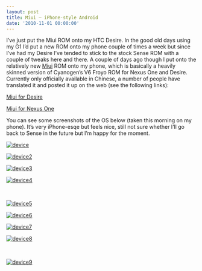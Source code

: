 ```yaml
---
layout: post
title: Miui – iPhone-style Android
date: '2010-11-01 00:00:00'
---
```


I&#8217;ve just put the Miui ROM onto my HTC Desire. In the good old days using my G1 I&#8217;d put a new ROM onto my phone couple of times a week but since I&#8217;ve had my Desire I&#8217;ve tended to stick to the stock Sense ROM with a couple of tweaks here and there. A couple of days ago though I put onto the relatively new [Miui][1] ROM onto my phone, which is basically a heavily skinned version of Cyanogen&#8217;s V6 Froyo ROM for Nexus One and Desire. Currently only officially available in Chinese, a number of people have translated it and posted it up on the web (see the following links):

<a href="http://forum.xda-developers.com/showthread.php?t=792123" target="_blank">Miui for Desire</a>

<a href="http://forum.xda-developers.com/showthread.php?t=789566" target="_blank">Miui for Nexus One</a>

You can see some screenshots of the OS below (taken this morning on my phone). It&#8217;s very iPhone-esqe but feels nice, still not sure whether I&#8217;ll go back to Sense in the future but I&#8217;m happy for the moment.

<!-- see gallery_shortcode() in wp-includes/media.php -->

<div id='gallery-2' class='gallery galleryid-177 gallery-columns-4 gallery-size-thumbnail'>
  <dl class='gallery-item'>
    <dt class='gallery-icon'>
      <a href='http://i2.wp.com/www.senab.co.uk/wp-content/uploads/2010/11/device1.jpg' title='device' rel="lightbox[177]"><img src="http://i0.wp.com/www.senab.co.uk/wp-content/uploads/2010/11/device1.jpg?resize=150%2C150" class="attachment-thumbnail" alt="device" data-recalc-dims="1" /></a>
    </dt>
  </dl>
  
  <dl class='gallery-item'>
    <dt class='gallery-icon'>
      <a href='http://i2.wp.com/www.senab.co.uk/wp-content/uploads/2010/11/device21.jpg' title='device2' rel="lightbox[177]"><img src="http://i1.wp.com/www.senab.co.uk/wp-content/uploads/2010/11/device21.jpg?resize=150%2C150" class="attachment-thumbnail" alt="device2" data-recalc-dims="1" /></a>
    </dt>
  </dl>
  
  <dl class='gallery-item'>
    <dt class='gallery-icon'>
      <a href='http://i0.wp.com/www.senab.co.uk/wp-content/uploads/2010/11/device31.jpg' title='device3' rel="lightbox[177]"><img src="http://i2.wp.com/www.senab.co.uk/wp-content/uploads/2010/11/device31.jpg?resize=150%2C150" class="attachment-thumbnail" alt="device3" data-recalc-dims="1" /></a>
    </dt>
  </dl>
  
  <dl class='gallery-item'>
    <dt class='gallery-icon'>
      <a href='http://i0.wp.com/www.senab.co.uk/wp-content/uploads/2010/11/device41.jpg' title='device4' rel="lightbox[177]"><img src="http://i1.wp.com/www.senab.co.uk/wp-content/uploads/2010/11/device41.jpg?resize=150%2C150" class="attachment-thumbnail" alt="device4" data-recalc-dims="1" /></a>
    </dt>
  </dl>
  
  <br style="clear: both" /><dl class='gallery-item'>
    <dt class='gallery-icon'>
      <a href='http://i2.wp.com/www.senab.co.uk/wp-content/uploads/2010/11/device51.jpg' title='device5' rel="lightbox[177]"><img src="http://i1.wp.com/www.senab.co.uk/wp-content/uploads/2010/11/device51.jpg?resize=150%2C150" class="attachment-thumbnail" alt="device5" data-recalc-dims="1" /></a>
    </dt>
  </dl>
  
  <dl class='gallery-item'>
    <dt class='gallery-icon'>
      <a href='http://i0.wp.com/www.senab.co.uk/wp-content/uploads/2010/11/device61.jpg' title='device6' rel="lightbox[177]"><img src="http://i0.wp.com/www.senab.co.uk/wp-content/uploads/2010/11/device61.jpg?resize=150%2C150" class="attachment-thumbnail" alt="device6" data-recalc-dims="1" /></a>
    </dt>
  </dl>
  
  <dl class='gallery-item'>
    <dt class='gallery-icon'>
      <a href='http://i0.wp.com/www.senab.co.uk/wp-content/uploads/2010/11/device72.jpg' title='device7' rel="lightbox[177]"><img src="http://i0.wp.com/www.senab.co.uk/wp-content/uploads/2010/11/device72.jpg?resize=150%2C150" class="attachment-thumbnail" alt="device7" data-recalc-dims="1" /></a>
    </dt>
  </dl>
  
  <dl class='gallery-item'>
    <dt class='gallery-icon'>
      <a href='http://i1.wp.com/www.senab.co.uk/wp-content/uploads/2010/11/device82.jpg' title='device8' rel="lightbox[177]"><img src="http://i0.wp.com/www.senab.co.uk/wp-content/uploads/2010/11/device82.jpg?resize=150%2C150" class="attachment-thumbnail" alt="device8" data-recalc-dims="1" /></a>
    </dt>
  </dl>
  
  <br style="clear: both" /><dl class='gallery-item'>
    <dt class='gallery-icon'>
      <a href='http://i2.wp.com/www.senab.co.uk/wp-content/uploads/2010/11/device91.jpg' title='device9' rel="lightbox[177]"><img src="http://i2.wp.com/www.senab.co.uk/wp-content/uploads/2010/11/device91.jpg?resize=150%2C150" class="attachment-thumbnail" alt="device9" data-recalc-dims="1" /></a>
    </dt>
  </dl>
  
  <br style='clear: both;' />
</div>

 [1]: http://miui.cn/